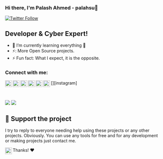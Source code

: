 ### Hi there, I'm Palash Ahmed - palahsu👋

[![Twitter Follow](https://img.shields.io/twitter/follow/palahsu?color=1DA1F2&logo=twitter&style=for-the-badge)](https://twitter.com/intent/follow?original_referer=https%3A%2F%2Fgithub.com%2Fpalahsu&screen_name=palahsu)

## Developer & Cyber Expert!

- 🌱 I’m currently learning everything 🤣
- ⚡: More Open Source projects.
- ⚡ Fun fact: What I expect, it is the opposite.

### Connect with me:

[<img align="left" alt="palahsu | YouTube" width="22px" src="https://cdn.jsdelivr.net/npm/simple-icons@v3/icons/youtube.svg" />][youtube]
[<img align="left" alt="palahsu | Gmail" width="22px" src="https://cdn.jsdelivr.net/npm/simple-icons@v3/icons/gmail.svg" />][gmail]
[<img align="left" alt="palahsu | Twitter" width="22px" src="https://cdn.jsdelivr.net/npm/simple-icons@v3/icons/twitter.svg" />][twitter]
[<img align="left" alt="palahsu | LinkedIn" width="22px" src="https://cdn.jsdelivr.net/npm/simple-icons@v3/icons/linkedin.svg" />][linkedin]
[<img align="left" alt="palahsu | Instagram" width="22px" src="https://cdn.jsdelivr.net/npm/simple-icons@v3/icons/instagram.svg" />][instagram]
[<img align="left" alt="palahsu | Telegram" width="22px" src="https://cdn.jsdelivr.net/npm/simple-icons@v3/icons/telegram.svg" />][telegram]

<br />
<br />


<img src = "https://github-readme-stats.vercel.app/api?username=palahsu&&show_icons=true&title_color=ffffff&icon_color=bb2acf&text_color=daf7dc&bg_color=151515">
<img src = "https://github-readme-stats.vercel.app/api/top-langs/?username=palahsu&langs_count=8&theme=blue-green">

## :sparkling_heart: Support the project

I try to reply to everyone needing help using these projects or any other projects. Obviously. 
You can use any tools for free and for any development or making projects just contact me.

[<img align="left" alt="palahsu | YouTube" width="22px" src="https://cdn.jsdelivr.net/npm/simple-icons@v3/icons/gmail.svg" />][gmail]


Thanks! :heart:

</details>

[website]: https://palashgamertechnique.blogspot.com
[twitter]: https://twitter.com/palahsu
[gmail]: https://knoxdox4@gmail.com
[youtube]: https://www.youtube.com/channel/UCk6XAWrjB16sizuG-s-TOuA
[linkedin]: https://linkedin.com/in/
[telegram]: https://t.me/AD0000000
